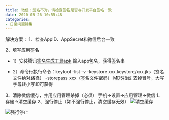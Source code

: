 ```yaml
---
title: 微信：签名不对，请检查签名是否与开发平台签名一致
date: 2020-05-26 10:55:48
categories:
- 日常问题锦集
---
```

解决方案：
1、检查AppID、AppSecret和微信后台一致

2、填写应用签名 
* 1）安装腾讯[签名生成工具apk](https://res.wx.qq.com/open/zh_CN/htmledition/res/dev/download/sdk/Gen_Signature_Android2.apk)
输入app包名，获得签名串

* 2）命令行执行命令：keytool -list -v -keystore xxx.keystore/xxx.jks（签名文件绝对路径） -storepass xxx（签名文件密码）
MD5指纹 去掉冒号，大写字母转小写即可获得

3、清除微信缓存，并用应用管理杀掉（必须）
手机->设置->应用管理->微信
1、存储->清空缓存
2、强行停止（如不强行停止，清空缓存无效）
![清空缓存](https://upload-images.jianshu.io/upload_images/5526061-50c65803766da80b.png?imageMogr2/auto-orient/strip%7CimageView2/2/w/300)

![强行停止](https://upload-images.jianshu.io/upload_images/5526061-14f8cec22d982147.png?imageMogr2/auto-orient/strip%7CimageView2/2/w/300)
